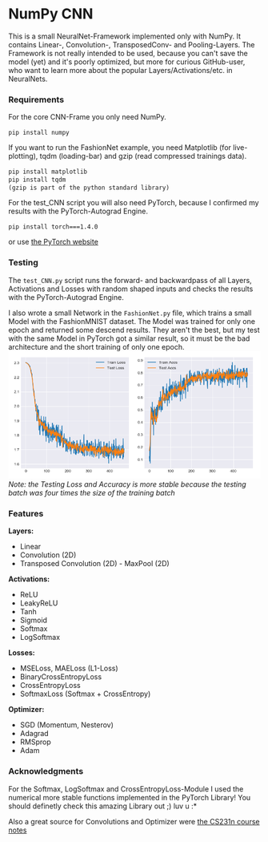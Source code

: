 # NumPy CNN

This is a small NeuralNet-Framework implemented only with NumPy.
It contains Linear-, Convolution-, TransposedConv- and Pooling-Layers.
The Framework is not really intended to be used, because you can't save the model (yet) and it's poorly optimized,
but more for curious GitHub-user, who want to learn more about the popular Layers/Activations/etc. in NeuralNets.
 
 
 
### Requirements

For the core CNN-Frame you only need NumPy.
```
pip install numpy
```
If you want to run the FashionNet example, you need Matplotlib (for live-plotting), tqdm (loading-bar)
and gzip (read compressed trainings data).
```
pip install matplotlib
pip install tqdm
(gzip is part of the python standard library)
```
For the test_CNN script you will also need PyTorch, because I confirmed my results with the PyTorch-Autograd Engine.
```
pip install torch===1.4.0
```
or use [the PyTorch website](https://pytorch.org/)



### Testing

The ```test_CNN.py``` script runs the forward- and backwardpass of all Layers, Activations and Losses with random shaped inputs
and checks the results with the PyTorch-Autograd Engine.

I also wrote a small Network in the ```FashionNet.py``` file, which trains a small Model with the FashionMNIST dataset.
The Model was trained for only one epoch and returned some descend results. They aren't the best, but my test with the same Model in PyTorch got a similar result, so it must be the bad architecture and the short training of only one epoch.
![Plot of Loss and Accuracy](FashionMNIST_model_graph.png)
*Note: the Testing Loss and Accuracy  is more stable because the testing batch was four times the size of the training batch*



### Features

**Layers:**
  - Linear
  - Convolution (2D)
  - Transposed Convolution (2D)  - MaxPool (2D)
 
**Activations:**
  - ReLU
  - LeakyReLU
  - Tanh
  - Sigmoid
  - Softmax
  - LogSoftmax

**Losses:**
  - MSELoss, MAELoss (L1-Loss)
  - BinaryCrossEntropyLoss
  - CrossEntropyLoss
  - SoftmaxLoss (Softmax + CrossEntropy)
  
**Optimizer:**
  - SGD (Momentum, Nesterov)
  - Adagrad
  - RMSprop
  - Adam
  
 
 
 ### Acknowledgments
 For the Softmax, LogSoftmax and CrossEntropyLoss-Module I used
 the numerical more stable functions implemented in the PyTorch Library!
 You should definetly check this amazing Library out ;) luv u :*
 
 Also a great source for Convolutions and Optimizer were [the CS231n course notes](http://cs231n.github.io/)

 
 
 
